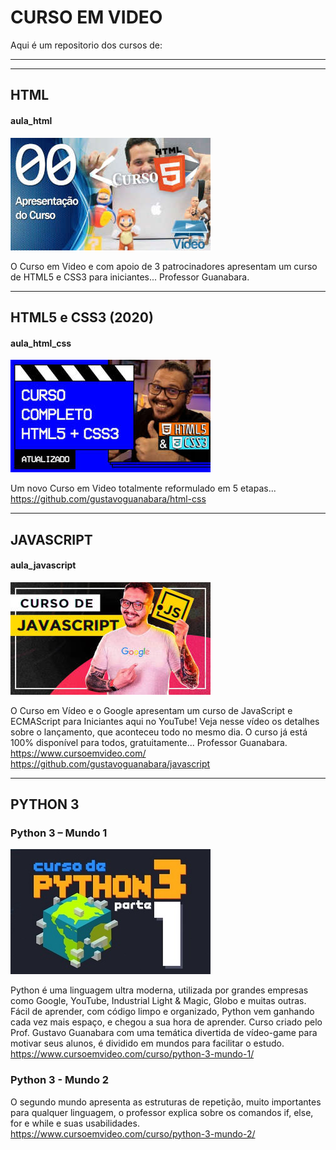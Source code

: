 # CURSO EM VIDEO
Aqui é um repositorio dos cursos de:

----
----
## HTML
#### aula_html
![imagen](imagens/curso_html_320.jpg) 

O Curso em Video e com apoio de 3 patrocinadores apresentam um curso de HTML5 e CSS3 para iniciantes... 
Professor Guanabara.


----
## HTML5 e CSS3 (2020)
#### aula_html_css
![imagen](imagens/curso_html_css_320.jpg)

Um novo Curso em Video totalmente reformulado em 5 etapas... 
https://github.com/gustavoguanabara/html-css

----
## JAVASCRIPT
#### aula_javascript
![imagen](imagens/curso_javascript_320.jpg)

O Curso em Vídeo e o Google apresentam um curso de JavaScript e ECMAScript para Iniciantes aqui no YouTube! Veja nesse vídeo os detalhes sobre o lançamento, que aconteceu todo no mesmo dia. O curso já está 100% disponível para todos, gratuitamente... 
Professor Guanabara. 
https://www.cursoemvideo.com/
https://github.com/gustavoguanabara/javascript

----
## PYTHON 3 
### Python 3 – Mundo 1
![imagen](imagens/curso_python_m1_320.jpg)

Python é uma linguagem ultra moderna, utilizada por grandes empresas como Google, YouTube, Industrial Light & Magic, Globo e muitas outras. Fácil de aprender, com código limpo e organizado, Python vem ganhando cada vez mais espaço, e chegou a sua hora de aprender. Curso criado pelo Prof. Gustavo Guanabara com uma temática divertida de vídeo-game para motivar seus alunos, é dividido em mundos para facilitar o estudo.
https://www.cursoemvideo.com/curso/python-3-mundo-1/

### Python 3 - Mundo 2
O segundo mundo apresenta as estruturas de repetição, muito importantes para qualquer linguagem, o professor explica sobre os comandos if, else, for e while e suas usabilidades.
https://www.cursoemvideo.com/curso/python-3-mundo-2/


